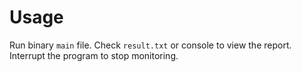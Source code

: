 # Usage
Run binary `main` file.
Check `result.txt` or console to view the report.
Interrupt the program to stop monitoring.
